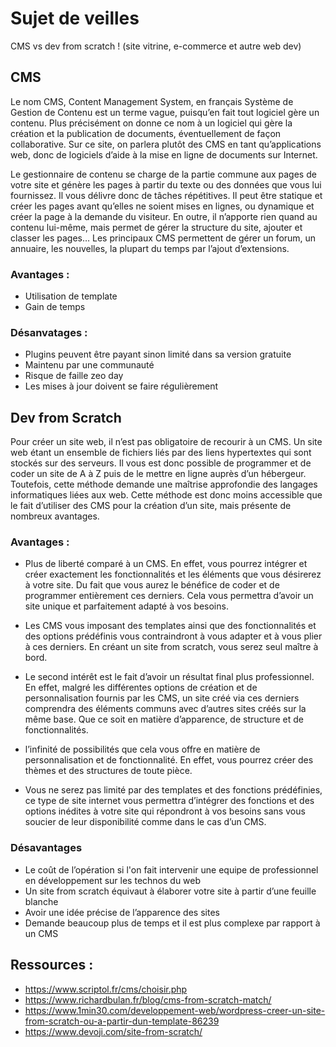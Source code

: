 # Sujet de veilles

CMS vs dev from scratch ! (site vitrine, e-commerce et autre web dev)

## CMS

Le nom CMS, Content Management System, en français Système de Gestion de Contenu est un terme vague, puisqu’en fait tout logiciel gère un contenu. Plus précisément on donne ce nom à un logiciel qui gère la création et la publication de documents, éventuellement de façon collaborative. Sur ce site, on parlera plutôt des CMS en tant qu’applications web, donc de logiciels d’aide à la mise en ligne de documents sur Internet.

Le gestionnaire de contenu se charge de la partie commune aux pages de votre site et génère les pages à partir du texte ou des données que vous lui fournissez. Il vous délivre donc de tâches répétitives. Il peut être statique et créer les pages avant qu’elles ne soient mises en lignes, ou dynamique et créer la page à la demande du visiteur. En outre, il n’apporte rien quand au contenu lui-même, mais permet de gérer la structure du site, ajouter et classer les pages… Les principaux CMS permettent de gérer un forum, un annuaire, les nouvelles, la plupart du temps par l’ajout d’extensions.

### Avantages :

- Utilisation de template
- Gain de temps

### Désanvatages :

- Plugins peuvent être payant sinon limité dans sa version gratuite
- Maintenu par une communauté
- Risque de faille zeo day
- Les mises à jour doivent se faire régulièrement

## Dev from Scratch

Pour créer un site web, il n’est pas obligatoire de recourir à un CMS. Un site web étant un ensemble de fichiers liés par des liens hypertextes qui sont stockés sur des serveurs. Il vous est donc possible de programmer et de coder un site de A à Z puis de le mettre en ligne auprès d’un hébergeur. Toutefois, cette méthode demande une maîtrise approfondie des langages informatiques liées aux web. Cette méthode est donc moins accessible que le fait d’utiliser des CMS pour la création d’un site, mais présente de nombreux avantages.

### Avantages :

- Plus de liberté comparé à un CMS. En effet, vous pourrez intégrer et créer exactement les fonctionnalités et les éléments que vous désirerez à votre site. Du fait que vous aurez le bénéfice de coder et de programmer entièrement ces derniers. Cela vous permettra d’avoir un site unique et parfaitement adapté à vos besoins.

- Les CMS vous imposant des templates ainsi que des fonctionnalités et des options prédéfinis vous contraindront à vous adapter et à vous plier à ces derniers. En créant un site from scratch, vous serez seul maître à bord. 

- Le second intérêt est le fait d’avoir un résultat final plus professionnel. En effet, malgré les différentes options de création et de personnalisation fournis par les CMS, un site créé via ces derniers comprendra des éléments communs avec d’autres sites créés sur la même base. Que ce soit en matière d’apparence, de structure et de fonctionnalités.

- l’infinité de possibilités que cela vous offre en matière de personnalisation et de fonctionnalité. En effet, vous pourrez créer des thèmes et des structures de toute pièce.

- Vous ne serez pas limité par des templates et des fonctions prédéfinies, ce type de site internet vous permettra d’intégrer des fonctions et des options inédites à votre site qui répondront à vos besoins sans vous soucier de leur disponibilité comme dans le cas d’un CMS.

### Désavantages 

- Le coût de l’opération si l'on fait intervenir une equipe de professionnel en développement sur les technos du web
- Un site from scratch équivaut à élaborer votre site à partir d’une feuille blanche
- Avoir une idée précise de l’apparence des sites
- Demande beaucoup plus de temps et il est plus complexe par rapport à un CMS

## Ressources :

- https://www.scriptol.fr/cms/choisir.php 
- https://www.richardbulan.fr/blog/cms-from-scratch-match/
- https://www.1min30.com/developpement-web/wordpress-creer-un-site-from-scratch-ou-a-partir-dun-template-86239
- https://www.devoji.com/site-from-scratch/